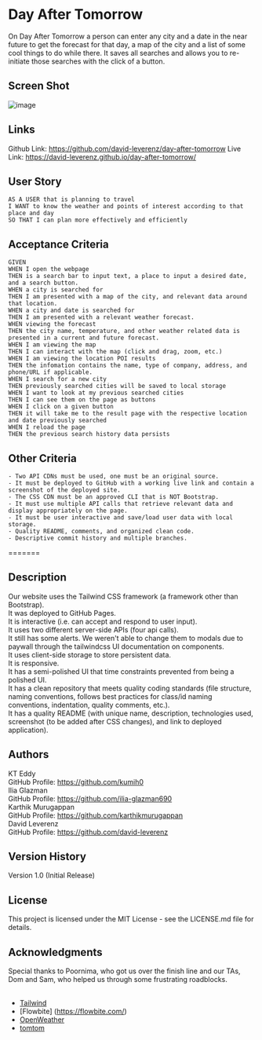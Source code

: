 # Day After Tomorrow
On Day After Tomorrow a person can enter any city and a date in the near future to get the forecast for that day, a map of the city and a list of some cool things to do while there.  It saves all searches and allows you to re-initiate those searches with the click of a button.<br>

## Screen Shot
![image](https://github.com/david-leverenz/day-after-tomorrow/assets/131185593/7dce690c-adf6-44da-81ac-b81c9ee32471)

## Links

Github Link: https://github.com/david-leverenz/day-after-tomorrow
Live Link: https://david-leverenz.github.io/day-after-tomorrow/

## User Story
```
AS A USER that is planning to travel
I WANT to know the weather and points of interest according to that place and day
SO THAT I can plan more effectively and efficiently
```

## Acceptance Criteria
```
GIVEN
WHEN I open the webpage
THEN is a search bar to input text, a place to input a desired date, and a search button.
WHEN a city is searched for
THEN I am presented with a map of the city, and relevant data around that location.
WHEN a city and date is searched for
THEN I am presented with a relevant weather forecast.
WHEN viewing the forecast
THEN the city name, temperature, and other weather related data is presented in a current and future forecast.
WHEN I am viewing the map
THEN I can interact with the map (click and drag, zoom, etc.)
WHEN I am viewing the location POI results
THEN the infomation contains the name, type of company, address, and phone/URL if applicable.
WHEN I search for a new city
THEN previously searched cities will be saved to local storage
WHEN I want to look at my previous searched cities
THEN I can see them on the page as buttons
WHEN I click on a given button
THEN it will take me to the result page with the respective location and date previously searched
WHEN I reload the page
THEN the previous search history data persists
```

## Other Criteria
    - Two API CDNs must be used, one must be an original source.
    - It must be deployed to GitHub with a working live link and contain a screenshot of the deployed site.
    - The CSS CDN must be an approved CLI that is NOT Bootstrap.
    - It must use multiple API calls that retrieve relevant data and display appropriately on the page.
    - It must be user interactive and save/load user data with local storage.
    - Quality README, comments, and organized clean code.
    - Descriptive commit history and multiple branches.
=======

## Description
Our website uses the Tailwind CSS framework (a framework other than Bootstrap).<br>
It was deployed to GitHub Pages.<br>
It is interactive (i.e. can accept and respond to user input).<br>
It uses two different server-side APIs (four api calls).<br>
It still has some alerts.  We weren't able to change them to modals due to paywall through the tailwindcss UI documentation on components.<br>
It uses client-side storage to store persistent data.<br>
It is responsive.<br>
It has a semi-polished UI that time constraints prevented from being a polished UI.<br>
It has a clean repository that meets quality coding standards (file structure, naming conventions, follows best practices for class/id naming conventions, indentation, quality comments, etc.).<br>
It has a quality README (with unique name, description, technologies used, screenshot (to be added after CSS changes), and link to deployed application).<br>

## Authors
KT Eddy<br>
    GitHub Profile: https://github.com/kumih0 <br>
Ilia Glazman<br>
    GitHub Profile: https://github.com/ilia-glazman690<br>
Karthik Murugappan<br>
    GitHub Profile: https://github.com/karthikmurugappan<br>
David Leverenz<br>
    GitHub Profile: https://github.com/david-leverenz<br>

## Version History
Version 1.0 (Initial Release)<br>
## License
This project is licensed under the MIT License - see the LICENSE.md file for details.<br>
## Acknowledgments
Special thanks to Poornima, who got us over the finish line and our TAs, Dom and Sam,
 who helped us through some frustrating roadblocks.<br><br>
* [Tailwind](https://tailwindcss.com/)
* [Flowbite] (https://flowbite.com/)
* [OpenWeather](https://openweathermap.org/api)
* [tomtom](https://www.tomtom.com/)
